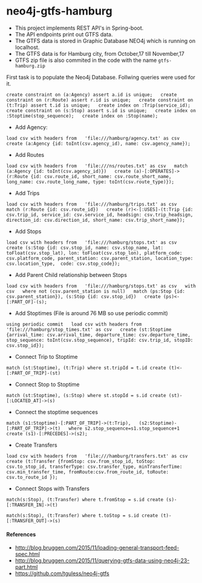 # neo4j-gtfs-hamburg

* This project implements REST API's in Spring-boot.
* The API endpoints print out GTFS data.
* The GTFS data is stored in Graphic Database NEO4j which is running on localhost.
* The GTFS data is for Hamburg city, from October,17 till November,17
* GTFS zip file is also commited in the code with the name `gtfs-hamburg.zip`


First task is to populate the Neo4j Database. Follwing queries were used for it.

``
 create constraint on (a:Agency) assert a.id is unique;  
 create constraint on (r:Route) assert r.id is unique;  
 create constraint on (t:Trip) assert t.id is unique;  
 create index on :Trip(service_id);  
 create constraint on (s:Stop) assert s.id is unique;  
 create index on :Stoptime(stop_sequence);  
 create index on :Stop(name);
``

* Add Agency: 

``
 load csv with headers from  
 'file:///hamburg/agency.txt' as csv  
 create (a:Agency {id: toInt(csv.agency_id), name: csv.agency_name});  
``

* Add Routes

``
 load csv with headers from  
 'file:///ns/routes.txt' as csv  
 match (a:Agency {id: toInt(csv.agency_id)})  
 create (a)-[:OPERATES]->(r:Route {id: csv.route_id, short_name: csv.route_short_name, long_name: csv.route_long_name, type: toInt(csv.route_type)});  
 ``

* Add Trips

``
 load csv with headers from  
 'file:///hamburg/trips.txt' as csv  
 match (r:Route {id: csv.route_id})  
 create (r)<-[:USES]-(t:Trip {id: csv.trip_id, service_id: csv.service_id, headsign: csv.trip_headsign, direction_id: csv.direction_id, short_name: csv.trip_short_name});  
``

* Add Stops

``
load csv with headers from  
 'file:///hamburg/stops.txt' as csv  
 create (s:Stop {id: csv.stop_id, name: csv.stop_name, lat: toFloat(csv.stop_lat), lon: toFloat(csv.stop_lon), platform_code: csv.platform_code, parent_station: csv.parent_station, location_type: csv.location_type,  code: csv.stop_code});  
 ``

* Add Parent Child relationship between Stops

``
 load csv with headers from  
 'file:///hamburg/stops.txt' as csv  
 with csv  
 where not (csv.parent_station is null)  
 match (ps:Stop {id: csv.parent_station}), (s:Stop {id: csv.stop_id})  
 create (ps)<-[:PART_OF]-(s); ``

* Add Stoptimes
(File is around 76 MB so use periodic commit)

``
using periodic commit  
 load csv with headers from  
 'file:///hamburg/stop_times.txt' as csv  
 create (st:Stoptime {arrival_time: csv.arrival_time, departure_time: csv.departure_time, stop_sequence: toInt(csv.stop_sequence), tripId: csv.trip_id, stopID: csv.stop_id});  
 ``
* Connect Trip to Stoptime

``
match (st:Stoptime), (t:Trip)
where st.tripId = t.id
create (t)<-[:PART_OF_TRIP]-(st)
``

* Connect Stop to Stoptime

``
match (st:Stoptime), (s:Stop)
where st.stopId = s.id
create (st)-[:LOCATED_AT]->(s)
``

* Connect the stoptime sequences

``
match (s1:Stoptime)-[:PART_OF_TRIP]->(t:Trip),  
 (s2:Stoptime)-[:PART_OF_TRIP]->(t)  
 where s2.stop_sequence=s1.stop_sequence+1  
 create (s1)-[:PRECEDES]->(s2); 
``

* Create Transfers

``
load csv with headers from  
 'file:///hamburg/transfers.txt' as csv  
 create (t:Transfer {fromStop: csv.from_stop_id, toStop: csv.to_stop_id, transferType: csv.transfer_type, minTransferTime: csv.min_transfer_time, fromRoute:csv.from_route_id, toRoute: csv.to_route_id });
 ``

* Connect Stops with Transfers

``
match(s:Stop), (t:Transfer)
where t.fromStop = s.id
create (s)-[:TRANSFER_IN]->(t)
``

``
match(s:Stop), (t:Transfer)
where t.toStop = s.id
create (t)-[:TRANSFER_OUT]->(s)
``



#### References

* http://blog.bruggen.com/2015/11/loading-general-transport-feed-spec.html
* http://blog.bruggen.com/2015/11/querying-gtfs-data-using-neo4j-23-part.html
* https://github.com/tguless/neo4j-gtfs

